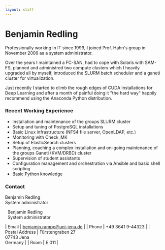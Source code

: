 ```yaml
---
layout: staff
---
```


# Benjamin Redling

Professionally working in IT since 1999, I joined Prof. Hahn's group in November 2006 as a system administrator.

Over the years I maintained a FC-SAN, had to cope with Solaris with SAM-FS, planned and administred two compute clusters which I heavily upgraded all by myself, introduced the SLURM batch scheduler and a ganeti cluster for virtualization.

Just recently I started to climb the rough edges of CUDA installations for Deep Learning and after a month of painful doing it "the hard way" happily recommend using the Anaconda Python distribution.

### Recent Working Experience
* Installation and maintenance of the groups SLURM cluster
* Setup and tuning of PostgreSQL installations
* Basic Linux infrastructure (NFS4 file server, OpenLDAP, etc.)
* Monitoring with Check_MK
* Setup of ElasticSearch clusters
* Planning, coaching a complex installation and on-going maintenance of the groups Ganeti (KVM/DRBD) cluster
* Supervision of student assistants
* Configuration management and orchestration via Ansible and basic shell scripting
* Basic Python knowledge

### Contact
<p {margin-left:50px;}>Benjamin Redling<br/>
System administrator</p>

&nbsp;&nbsp;Benjamin Redling<br/>
&nbsp;&nbsp;System administrator

| Email | benjamin.rampe@uni-jena.de |
| Phone	| +49 3641 9-44323 |
| Postal Address | Fürstengraben 27<br/> 07743 Jena<br/> Germany |
| Room	| E 011 |
